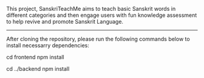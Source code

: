 This project, SanskriTeachMe aims to teach basic Sanskrit words in different categories and then engage users with fun knowledge assessment to help revive and promote Sanskrit Language.

________________________________________________________________________________

After cloning the repository, please run the following commands below to install necessarry dependencies:

cd frontend
npm install

cd ../backend
npm install